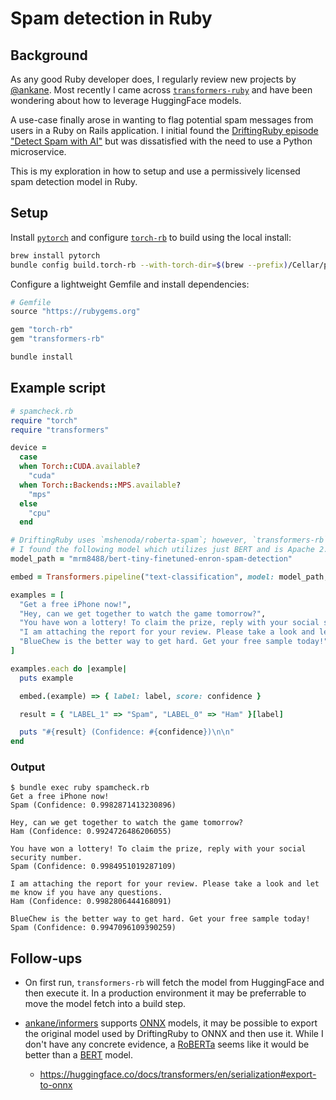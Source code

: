 # Spam detection in Ruby

## Background

As any good Ruby developer does, I regularly review new projects by [@ankane](https://github.com/ankane). 
Most recently I came across [`transformers-ruby`](https://github.com/ankane/transformers-ruby) and have been wondering about how to leverage HuggingFace models.

A use-case finally arose in wanting to flag potential spam messages from users in a Ruby on Rails application. I initial found the [DriftingRuby episode "Detect Spam with AI"](https://www.driftingruby.com/episodes/detect-spam-with-ai) but was dissatisfied with the need to use a Python microservice.

This is my exploration in how to setup and use a permissively licensed spam detection model in Ruby.

## Setup

Install [`pytorch`](https://pytorch.org/) and configure [`torch-rb`](https://github.com/ankane/torch.rb) to build using the local install:

```sh
brew install pytorch
bundle config build.torch-rb --with-torch-dir=$(brew --prefix)/Cellar/pytorch/2.5.1_1
```

Configure a lightweight Gemfile and install dependencies:

```rb
# Gemfile
source "https://rubygems.org"

gem "torch-rb"
gem "transformers-rb"
```

```sh
bundle install
```

## Example script

```rb
# spamcheck.rb
require "torch"
require "transformers"

device =
  case
  when Torch::CUDA.available?
    "cuda"
  when Torch::Backends::MPS.available?
    "mps"
  else
    "cpu"
  end

# DriftingRuby uses `mshenoda/roberta-spam`; however, `transformers-rb` does not yet support RoBERTa models.
# I found the following model which utilizes just BERT and is Apache 2.0 licensed.
model_path = "mrm8488/bert-tiny-finetuned-enron-spam-detection"

embed = Transformers.pipeline("text-classification", model: model_path, device: device)

examples = [
  "Get a free iPhone now!",
  "Hey, can we get together to watch the game tomorrow?",
  "You have won a lottery! To claim the prize, reply with your social security number.",
  "I am attaching the report for your review. Please take a look and let me know if you have any questions.",
  "BlueChew is the better way to get hard. Get your free sample today!",
]

examples.each do |example|
  puts example

  embed.(example) => { label: label, score: confidence }

  result = { "LABEL_1" => "Spam", "LABEL_0" => "Ham" }[label]

  puts "#{result} (Confidence: #{confidence})\n\n"
end
```

### Output

```
$ bundle exec ruby spamcheck.rb
Get a free iPhone now!
Spam (Confidence: 0.9982871413230896)

Hey, can we get together to watch the game tomorrow?
Ham (Confidence: 0.9924726486206055)

You have won a lottery! To claim the prize, reply with your social security number.
Spam (Confidence: 0.9984951019287109)

I am attaching the report for your review. Please take a look and let me know if you have any questions.
Ham (Confidence: 0.9982806444168091)

BlueChew is the better way to get hard. Get your free sample today!
Spam (Confidence: 0.9947096109390259)
```

## Follow-ups

- On first run, `transformers-rb` will fetch the model from HuggingFace and then execute it. In a production environment it may be preferrable to move the model fetch into a build step.

- [ankane/informers](https://github.com/ankane/informers) supports [ONNX](https://onnx.ai) models, it may be possible to export the original model used by DriftingRuby to ONNX and then use it. While I don't have any concrete evidence, a [RoBERTa](https://arxiv.org/abs/1907.11692) seems like it would be better than a [BERT](https://arxiv.org/abs/1810.04805) model.
  - https://huggingface.co/docs/transformers/en/serialization#export-to-onnx
